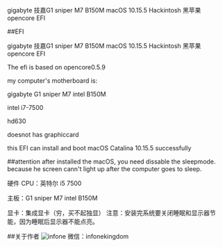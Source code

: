 
gigabyte 技嘉G1 sniper M7 B150M macOS 10.15.5 Hackintosh 黑苹果opencore EFI

##EFI

gigabyte 技嘉G1 sniper M7 B150M macOS 10.15.5 Hackintosh 黑苹果opencore EFI

The efi is based on opencore0.5.9

my computer's motherboard is:

gigabyte G1 sniper M7 intel B150M

intel i7-7500

hd630

doesnot has graphiccard

this EFI can install and boot macOS Catalina 10.15.5 successfully


##attention
after installed the macOS, you need dissable the sleepmode. because he screen cann't light up after the computer goes to sleep.



硬件 CPU：英特尔 i5 7500

主板：G1 sniper M7 intel B150M

显卡：集成显卡（穷，买不起独显）
注意：安装完系统要关闭睡眠和显示器节能，因为睡眠后显示器不能点亮。


##关于作者
![infone](https://https://github.com/infonekingdom/G1M7/raw/master/infone.png) 微信：infonekingdom
